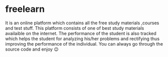 # freelearn
It is an online platform which contains all the free study materials ,courses and test stuff.
This platform consists of one of best study materials availaible on the internet.
The performance of the student is also tracked which helps the student for analyzing his/her problems and rectifying thus improving the performance of the individual.
You can always go through the source code and enjoy  😉
